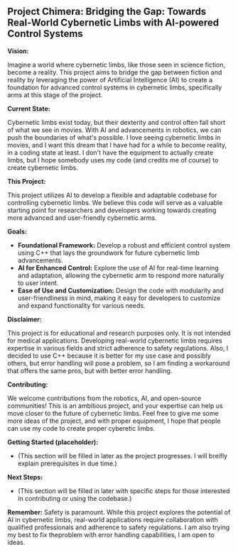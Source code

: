 ## Project Chimera: Bridging the Gap: Towards Real-World Cybernetic Limbs with AI-powered Control Systems

**Vision:**

Imagine a world where cybernetic limbs, like those seen in science fiction, become a reality. This project aims to bridge the gap between fiction and reality by leveraging the power of Artificial Intelligence (AI) to create a foundation for advanced control systems in cybernetic limbs, specifically arms at this stage of the project.

**Current State:**

Cybernetic limbs exist today, but their dexterity and control often fall short of what we see in movies. With AI and advancements in robotics, we can push the boundaries of what's possible. I love seeing cybernetic limbs in movies, and I want this dream that I have had for a while to become reality, in a coding state at least. I don't have the equipment to actually create limbs, but I hope somebody uses my code (and credits me of course) to create cybernetic limbs.

**This Project:**

This project utilizes AI to develop a flexible and adaptable codebase for controlling cybernetic limbs. We believe this code will serve as a valuable starting point for researchers and developers working towards creating more advanced and user-friendly cybernetic arms.

**Goals:**

* **Foundational Framework:**  Develop a robust and efficient control system using C++ that lays the groundwork for future cybernetic limb advancements.
* **AI for Enhanced Control:**  Explore the use of AI for real-time learning and adaptation, allowing the cybernetic arm to respond more naturally to user intent.
* **Ease of Use and Customization:** Design the code with modularity and user-friendliness in mind, making it easy for developers to customize and expand functionality for various needs.

**Disclaimer:**

This project is for educational and research purposes only. It is not intended for medical applications. Developing real-world cybernetic limbs requires expertise in various fields and strict adherence to safety regulations. Also, I decided to use C++ because it is better for my use case and possibly others, but error handling will pose a problem, so I am finding a workaround that offers the same pros, but with better error handling. 

**Contributing:**

We welcome contributions from the robotics, AI, and open-source communities! This is an ambitious project, and your expertise can help us move closer to the future of cybernetic limbs. Feel free to give me some more ideas of the project, and with proper equipment, I hope that people can use my code to create proper cyberetic limbs. 


**Getting Started (placeholder):**

* (This section will be filled in later as the project progresses. I will breifly explain prerequisites in due time.)


**Next Steps:**

* (This section will be filled in later with specific steps for those interested in contributing or using the codebase.)

**Remember:** Safety is paramount. While this project explores the potential of AI in cybernetic limbs, real-world applications require collaboration with qualified professionals and adherence to safety regulations. I am also trying my best to fix theproblem with error handling capabilities, I am open to ideas. 
